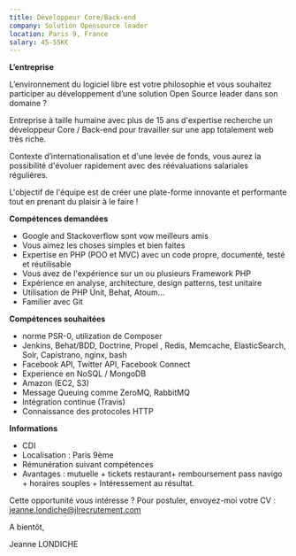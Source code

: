 ```yaml
---
title: Développeur Core/Back-end
company: Solution Opensource leader
location: Paris 9, France
salary: 45-55K€
---
```


<strong>L’entreprise</strong>

L’environnement du logiciel libre est votre philosophie et vous souhaitez participer au développement d’une solution Open Source leader dans son domaine ?

Entreprise à taille humaine avec plus de 15 ans d'expertise recherche un développeur Core / Back-end pour travailler sur une app totalement web très riche.

Contexte d’internationalisation et d'une levée de fonds, vous aurez la possibilité d'évoluer rapidement avec des réévaluations salariales régulières.

L'objectif de l'équipe est de créer une plate-forme innovante et performante tout en prenant du plaisir à le faire !

<strong>Compétences demandées</strong>

- Google and Stackoverflow sont vow meilleurs amis
- Vous aimez les choses simples et bien faites
- Expertise en PHP (POO et MVC) avec un code propre, documenté, testé et réutilisable
- Vous avez de l'expérience sur un ou plusieurs Framework PHP
- Expérience en analyse, architecture, design patterns, test unitaire
- Utilisation de PHP Unit, Behat, Atoum...
- Familier avec Git

<strong>Compétences souhaitées</strong>

- norme PSR-0, utilization de Composer
- Jenkins, Behat/BDD, Doctrine, Propel , Redis, Memcache, ElasticSearch, Solr, Capistrano, nginx, bash
- Facebook API, Twitter API, Facebook Connect
- Experience en NoSQL / MongoDB
- Amazon (EC2, S3)
- Message Queuing comme ZeroMQ, RabbitMQ
- Intégration continue (Travis)
- Connaissance des protocoles HTTP

<strong>Informations</strong>

- CDI
- Localisation : Paris 9ème
- Rémunération suivant compétences
- Avantages : mutuelle + tickets restaurant+ remboursement pass navigo + horaires souples + Intéressement au résultat.

Cette opportunité vous intéresse ? Pour postuler, envoyez-moi votre CV : jeanne.londiche@jlrecrutement.com

A bientôt,

Jeanne LONDICHE